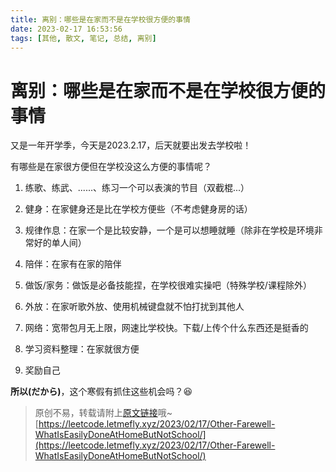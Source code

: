 ```yaml
---
title: 离别：哪些是在家而不是在学校很方便的事情
date: 2023-02-17 16:53:56
tags: [其他, 散文, 笔记, 总结, 离别]
---
```


# 离别：哪些是在家而不是在学校很方便的事情

又是一年开学季，今天是2023.2.17，后天就要出发去学校啦！

有哪些是在家很方便但在学校没这么方便的事情呢？

1. 练歌、练武、......、练习一个可以表演的节目（双截棍...）

2. 健身：在家健身还是比在学校方便些（不考虑健身房的话）

3. 规律作息：在家一个是比较安静，一个是可以想睡就睡（除非在学校是环境非常好的单人间）

4. 陪伴：在家有在家的陪伴

5. 做饭/家务：做饭是必备技能捏，在学校很难实操吧（特殊学校/课程除外）

6. 外放：在家听歌外放、使用机械键盘就不怕打扰到其他人

7. 网络：宽带包月无上限，网速比学校快。下载/上传个什么东西还是挺香的

8. 学习资料整理：在家就很方便

9. 奖励自己

**所以(だから)**，这个寒假有抓住这些机会吗？😆


> 原创不易，转载请附上[原文链接](https://leetcode.letmefly.xyz/2023/02/17/Other-Farewell-WhatIsEasilyDoneAtHomeButNotSchool/)哦~
> [https://leetcode.letmefly.xyz/2023/02/17/Other-Farewell-WhatIsEasilyDoneAtHomeButNotSchool/](https://leetcode.letmefly.xyz/2023/02/17/Other-Farewell-WhatIsEasilyDoneAtHomeButNotSchool/)
